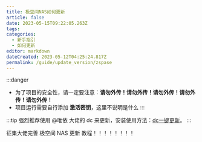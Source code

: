 ```yaml
---
title: 极空间NAS如何更新
article: false
date: 2023-05-15T09:22:05.263Z
tags:
categories: 
  - 新手指引
  - 如何更新
editor: markdown
dateCreated: 2023-05-12T04:25:24.817Z
permalink: /guide/update_version/zspase
---
```


:::danger
- 为了项目的安全性，请一定要注意：**请勿外传！请勿外传！请勿外传！请勿外传！请勿外传！**
- 项目运行需要自行添加 **激活密钥**，这里不说明是什么
:::

:::tip
强烈推荐使用 @唯依 大佬的 dc 来更新，安装使用方法：[dc一键更新](/guide/update_version/dc/)。
:::

征集大佬完善 极空间 NAS 更新 教程！！！！！！！！